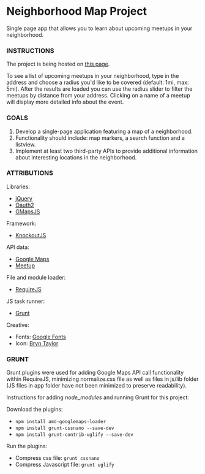 # Neighborhood Map Project

Single page app that allows you to learn about upcoming meetups in your neighborhood.

### INSTRUCTIONS

The project is being hosted on [this page](https://sunnyanna.github.io/mapping).

To see a list of upcoming meetups in your neighborhood, type in the address and choose a radius you'd like to be covered (default: 1mi, max: 5mi). After the results are loaded you can use the radius slider to filter the meetups by distance from your address. Clicking on a name of a meetup will display more detailed info about the event.

### GOALS

1. Develop a single-page application featuring a map of a neighborhood.
2. Functionality should include: map markers, a search function and a listview.
3. Implement at least two third-party APIs to provide additional information about interesting locations in the neighborhood.

### ATTRIBUTIONS

Libraries:
- [jQuery](https://ajax.googleapis.com/ajax/libs/jquery/3.1.0/jquery.min.js)
- [Oauth2](https://github.com/andreassolberg/jso)
- [GMapsJS](https://hpneo.github.io/gmaps)

Framework:
- [KnockoutJS](http://knockoutjs.com/index.html)

API data:
- [Google Maps](https://maps.googleapis.com/maps/api/js)
- [Meetup](https://secure.meetup.com/meetup_api)

File and module loader:
- [RequireJS](http://requirejs.org)

JS task runner:
- [Grunt](http://gruntjs.com)

Creative:
- Fonts: [Google Fonts](https://fonts.google.com)
- Icon: [Bryn Taylor](https://dribbble.com/shots/1934932-77-Essential-Icons-Free-Download)

### GRUNT

Grunt plugins were used for adding Google Maps API call functionality within RequireJS, minimizing normalize.css file as well as files in js/lib folder (JS files in app folder have not been minimized to preserve readability).

Instructions for adding _node_modules_ and running Grunt for this project:

Download the plugins:
- `npm install amd-googlemaps-loader`
- `npm install grunt-cssnano --save-dev`
- `npm install grunt-contrib-uglify --save-dev`

Run the plugins:
- Compress css file: `grunt cssnano`
- Compress Javascript file: `grunt uglify`
